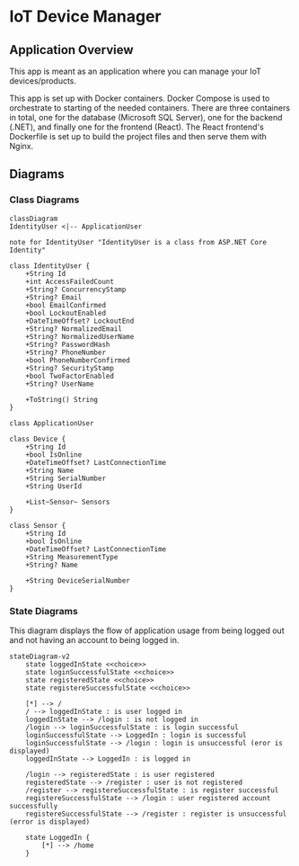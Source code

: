 # IoT Device Manager

## Application Overview

This app is meant as an application where you can manage your IoT devices/products.

This app is set up with Docker containers. Docker Compose is used to orchestrate to starting of the needed containers.
There are three containers in total, one for the database (Microsoft SQL Server), one for the backend (.NET),
and finally one for the frontend (React). The React frontend's Dockerfile is set up to build the project files
and then serve them with Nginx.

## Diagrams

### Class Diagrams

```mermaid
classDiagram
IdentityUser <|-- ApplicationUser

note for IdentityUser "IdentityUser is a class from ASP.NET Core Identity"

class IdentityUser {
    +String Id
    +int AccessFailedCount
    +String? ConcurrencyStamp
    +String? Email
    +bool EmailConfirmed
    +bool LockoutEnabled
    +DateTimeOffset? LockoutEnd
    +String? NormalizedEmail
    +String? NormalizedUserName
    +String? PasswordHash
    +String? PhoneNumber
    +bool PhoneNumberConfirmed
    +String? SecurityStamp
    +bool TwoFactorEnabled
    +String? UserName

    +ToString() String
}

class ApplicationUser

class Device {
    +String Id
    +bool IsOnline
    +DateTimeOffset? LastConnectionTime
    +String Name
    +String SerialNumber
    +String UserId

    +List~Sensor~ Sensors
}

class Sensor {
    +String Id
    +bool IsOnline
    +DateTimeOffset? LastConnectionTime
    +String MeasurementType
    +String? Name

    +String DeviceSerialNumber
}
```

### State Diagrams

This diagram displays the flow of application usage from being logged out and not having an account
to being logged in.

```mermaid
stateDiagram-v2
    state loggedInState <<choice>>
    state loginSuccessfulState <<choice>>
    state registeredState <<choice>>
    state registereSuccessfulState <<choice>>

    [*] --> /
    / --> loggedInState : is user logged in
    loggedInState --> /login : is not logged in
    /login --> loginSuccessfulState : is login successful
    loginSuccessfulState --> LoggedIn : login is successful
    loginSuccessfulState --> /login : login is unsuccessful (eror is displayed)
    loggedInState --> LoggedIn : is logged in

    /login --> registeredState : is user registered
    registeredState --> /register : user is not registered
    /register --> registereSuccessfulState : is register successful
    registereSuccessfulState --> /login : user registered account successfully
    registereSuccessfulState --> /register : register is unsuccessful (error is displayed)

    state LoggedIn {
        [*] --> /home
    }
```